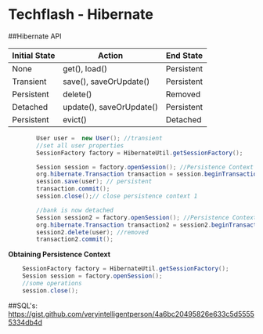 # Techflash - Hibernate

##Hibernate API

| Initial State  | Action            | End State |
|----------------|-------------------|-----------|
| None   | get(), load()      |Persistent|
| Transient   | save(), saveOrUpdate()    |Persistent|
| Persistent  | delete()      |Removed|
| Detached   | update(), saveOrUpdate()|Persistent|
|Persistent  | evict()      |Detached|


```java
		User user =  new User(); //transient
		//set all user properties
		SessionFactory factory = HibernateUtil.getSessionFactory();

		Session session = factory.openSession(); //Persistence Context 1
		org.hibernate.Transaction transaction = session.beginTransaction();
		session.save(user); // persistent
		transaction.commit();
		session.close();// close persistence context 1

		//bank is now detached
		Session session2 = factory.openSession(); //Persistence Context 2
		org.hibernate.Transaction transaction2 = session2.beginTransaction();
		session2.delete(user); //removed
		transaction2.commit();
```

**Obtaining Persistence Context**

```java
	SessionFactory factory = HibernateUtil.getSessionFactory();
	Session session = factory.openSession();
	//some operations
	session.close();
```


##SQL's:
https://gist.github.com/veryintelligentperson/4a6bc20495826e633c5d55555334db4d
